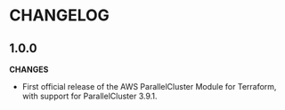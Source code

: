 # CHANGELOG


## 1.0.0

**CHANGES**
- First official release of the AWS ParallelCluster Module for Terraform, with support for ParallelCluster 3.9.1.

